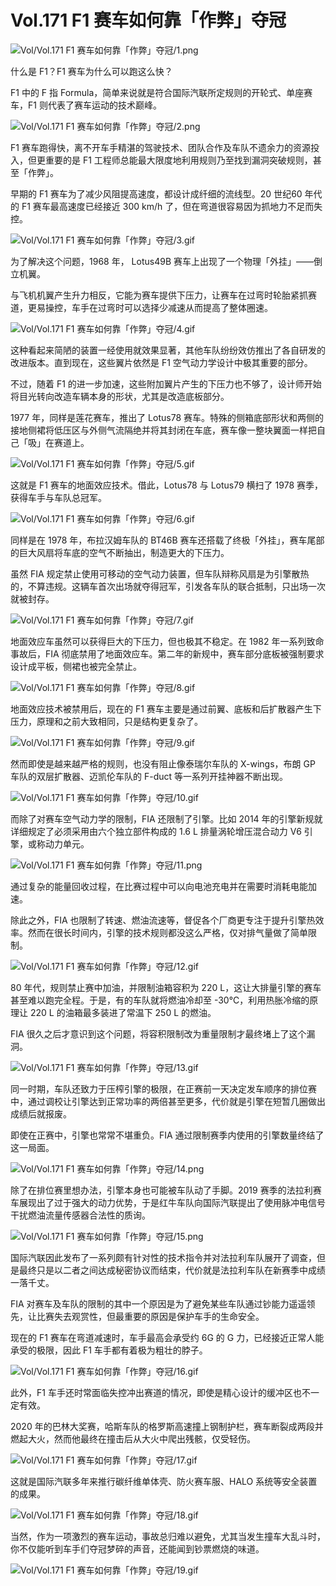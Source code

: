 # Vol.171 F1 赛车如何靠「作弊」夺冠

![Vol/Vol.171 F1 赛车如何靠「作弊」夺冠/1.png](https://cdn.jsdelivr.net/gh/qiaoshouzi/static/image/Vol/Vol.171%20F1%20赛车如何靠「作弊」夺冠/1.png)

什么是 F1？F1 赛车为什么可以跑这么快？

F1 中的 F 指 Formula，简单来说就是符合国际汽联所定规则的开轮式、单座赛车，F1 则代表了赛车运动的技术巅峰。

![Vol/Vol.171 F1 赛车如何靠「作弊」夺冠/2.png](https://cdn.jsdelivr.net/gh/qiaoshouzi/static/image/Vol/Vol.171%20F1%20赛车如何靠「作弊」夺冠/2.png)

F1 赛车跑得快，离不开车手精湛的驾驶技术、团队合作及车队不遗余力的资源投入，但更重要的是 F1 工程师总能最大限度地利用规则乃至找到漏洞突破规则，甚至「作弊」。

早期的 F1 赛车为了减少风阻提高速度，都设计成纤细的流线型。20 世纪60 年代的 F1 赛车最高速度已经接近 300 km/h 了，但在弯道很容易因为抓地力不足而失控。

![Vol/Vol.171 F1 赛车如何靠「作弊」夺冠/3.gif](https://cdn.jsdelivr.net/gh/qiaoshouzi/static/image/Vol/Vol.171%20F1%20赛车如何靠「作弊」夺冠/3.gif)

为了解决这个问题，1968 年， Lotus49B 赛车上出现了一个物理「外挂」——倒立机翼。

与飞机机翼产生升力相反，它能为赛车提供下压力，让赛车在过弯时轮胎紧抓赛道，更易操控，车手在过弯时可以选择少减速从而提高了整体圈速。

![Vol/Vol.171 F1 赛车如何靠「作弊」夺冠/4.gif](https://cdn.jsdelivr.net/gh/qiaoshouzi/static/image/Vol/Vol.171%20F1%20赛车如何靠「作弊」夺冠/4.gif)

这种看起来简陋的装置一经使用就效果显著，其他车队纷纷效仿推出了各自研发的改进版本。直到现在，这些翼片依然是 F1 空气动力学设计中极其重要的部分。

不过，随着 F1 的进一步加速，这些附加翼片产生的下压力也不够了，设计师开始将目光转向改造车辆本身的形状，尤其是改造底板部分。

1977 年，同样是莲花赛车，推出了 Lotus78 赛车。特殊的侧箱底部形状和两侧的接地侧裙将低压区与外侧气流隔绝并将其封闭在车底，赛车像一整块翼面一样把自己「吸」在赛道上。

![Vol/Vol.171 F1 赛车如何靠「作弊」夺冠/5.gif](https://cdn.jsdelivr.net/gh/qiaoshouzi/static/image/Vol/Vol.171%20F1%20赛车如何靠「作弊」夺冠/5.gif)

这就是 F1 赛车的地面效应技术。借此，Lotus78 与 Lotus79 横扫了 1978 赛季，获得车手与车队总冠军。

![Vol/Vol.171 F1 赛车如何靠「作弊」夺冠/6.gif](https://cdn.jsdelivr.net/gh/qiaoshouzi/static/image/Vol/Vol.171%20F1%20赛车如何靠「作弊」夺冠/6.gif)

同样是在 1978 年，布拉汉姆车队的 BT46B 赛车还搭载了终极「外挂」，赛车尾部的巨大风扇将车底的空气不断抽出，制造更大的下压力。

虽然 FIA 规定禁止使用可移动的空气动力装置，但车队辩称风扇是为引擎散热的，不算违规。这辆车首次出场就夺得冠军，引发各车队的联合抵制，只出场一次就被封存。

![Vol/Vol.171 F1 赛车如何靠「作弊」夺冠/7.gif](https://cdn.jsdelivr.net/gh/qiaoshouzi/static/image/Vol/Vol.171%20F1%20赛车如何靠「作弊」夺冠/7.gif)

地面效应车虽然可以获得巨大的下压力，但也极其不稳定。在 1982 年一系列致命事故后，FIA 彻底禁用了地面效应车。第二年的新规中，赛车部分底板被强制要求设计成平板，侧裙也被完全禁止。

![Vol/Vol.171 F1 赛车如何靠「作弊」夺冠/8.gif](https://cdn.jsdelivr.net/gh/qiaoshouzi/static/image/Vol/Vol.171%20F1%20赛车如何靠「作弊」夺冠/8.gif)

地面效应技术被禁用后，现在的 F1 赛车主要是通过前翼、底板和后扩散器产生下压力，原理和之前大致相同，只是结构更复杂了。

![Vol/Vol.171 F1 赛车如何靠「作弊」夺冠/9.gif](https://cdn.jsdelivr.net/gh/qiaoshouzi/static/image/Vol/Vol.171%20F1%20赛车如何靠「作弊」夺冠/9.gif)

然而即使是越来越严格的规则，也没有阻止像泰瑞尔车队的 X-wings，布朗 GP 车队的双层扩散器、迈凯伦车队的 F-duct 等一系列开挂神器不断出现。

![Vol/Vol.171 F1 赛车如何靠「作弊」夺冠/10.gif](https://cdn.jsdelivr.net/gh/qiaoshouzi/static/image/Vol/Vol.171%20F1%20赛车如何靠「作弊」夺冠/10.gif)

而除了对赛车空气动力学的限制，FIA 还限制了引擎。比如 2014 年的引擎新规就详细规定了必须采用由六个独立部件构成的 1.6 L 排量涡轮增压混合动力 V6 引擎，或称动力单元。

![Vol/Vol.171 F1 赛车如何靠「作弊」夺冠/11.png](https://cdn.jsdelivr.net/gh/qiaoshouzi/static/image/Vol/Vol.171%20F1%20赛车如何靠「作弊」夺冠/11.png)

通过复杂的能量回收过程，在比赛过程中可以向电池充电并在需要时消耗电能加速。

除此之外，FIA 也限制了转速、燃油流速等，督促各个厂商更专注于提升引擎热效率。然而在很长时间内，引擎的技术规则都没这么严格，仅对排气量做了简单限制。

![Vol/Vol.171 F1 赛车如何靠「作弊」夺冠/12.gif](https://cdn.jsdelivr.net/gh/qiaoshouzi/static/image/Vol/Vol.171%20F1%20赛车如何靠「作弊」夺冠/12.gif)

80 年代，规则禁止赛中加油，并限制油箱容积为 220 L，这让大排量引擎的赛车甚至难以跑完全程。于是，有的车队就将燃油冷却至 -30℃，利用热胀冷缩的原理让 220 L 的油箱最多装进了常温下 250 L 的燃油。

FIA 很久之后才意识到这个问题，将容积限制改为重量限制才最终堵上了这个漏洞。

![Vol/Vol.171 F1 赛车如何靠「作弊」夺冠/13.gif](https://cdn.jsdelivr.net/gh/qiaoshouzi/static/image/Vol/Vol.171%20F1%20赛车如何靠「作弊」夺冠/13.gif)

同一时期，车队还致力于压榨引擎的极限，在正赛前一天决定发车顺序的排位赛中，通过调校让引擎达到正常功率的两倍甚至更多，代价就是引擎在短暂几圈做出成绩后就报废。

即使在正赛中，引擎也常常不堪重负。FIA 通过限制赛季内使用的引擎数量终结了这一局面。

![Vol/Vol.171 F1 赛车如何靠「作弊」夺冠/14.png](https://cdn.jsdelivr.net/gh/qiaoshouzi/static/image/Vol/Vol.171%20F1%20赛车如何靠「作弊」夺冠/14.png)

除了在排位赛里想办法，引擎本身也可能被车队动了手脚。2019 赛季的法拉利赛车展现出了过于强大的动力优势，于是红牛车队向国际汽联提出了使用脉冲电信号干扰燃油流量传感器合法性的质询。

![Vol/Vol.171 F1 赛车如何靠「作弊」夺冠/15.png](https://cdn.jsdelivr.net/gh/qiaoshouzi/static/image/Vol/Vol.171%20F1%20赛车如何靠「作弊」夺冠/15.png)

国际汽联因此发布了一系列颇有针对性的技术指令并对法拉利车队展开了调查，但是最终只是以二者之间达成秘密协议而结束，代价就是法拉利车队在新赛季中成绩一落千丈。

FIA 对赛车及车队的限制的其中一个原因是为了避免某些车队通过钞能力遥遥领先，让比赛失去观赏性，但最重要的原因是保护车手的生命安全。

现在的 F1 赛车在弯道减速时，车手最高会承受约 6G 的 G 力，已经接近正常人能承受的极限，因此 F1 车手都有着极为粗壮的脖子。

![Vol/Vol.171 F1 赛车如何靠「作弊」夺冠/16.gif](https://cdn.jsdelivr.net/gh/qiaoshouzi/static/image/Vol/Vol.171%20F1%20赛车如何靠「作弊」夺冠/16.gif)

此外，F1 车手还时常面临失控冲出赛道的情况，即使是精心设计的缓冲区也不一定有效。

2020 年的巴林大奖赛，哈斯车队的格罗斯高速撞上钢制护栏，赛车断裂成两段并燃起大火，然而他最终在撞击后从大火中爬出残骸，仅受轻伤。

![Vol/Vol.171 F1 赛车如何靠「作弊」夺冠/17.gif](https://cdn.jsdelivr.net/gh/qiaoshouzi/static/image/Vol/Vol.171%20F1%20赛车如何靠「作弊」夺冠/17.gif)

这就是国际汽联多年来推行碳纤维单体壳、防火赛车服、HALO 系统等安全装置的成果。

![Vol/Vol.171 F1 赛车如何靠「作弊」夺冠/18.gif](https://cdn.jsdelivr.net/gh/qiaoshouzi/static/image/Vol/Vol.171%20F1%20赛车如何靠「作弊」夺冠/18.gif)

当然，作为一项激烈的赛车运动，事故总归难以避免，尤其当发生撞车大乱斗时，你不仅能听到车手们夺冠梦碎的声音，还能闻到钞票燃烧的味道。

![Vol/Vol.171 F1 赛车如何靠「作弊」夺冠/19.gif](https://cdn.jsdelivr.net/gh/qiaoshouzi/static/image/Vol/Vol.171%20F1%20赛车如何靠「作弊」夺冠/19.gif)
